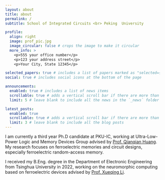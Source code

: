 ```yaml
---
layout: about
title: about
permalink: /
subtitle: School of Integrated Circuits <br> Peking  University

profile:
  align: right
  image: prof_pic.jpg
  image_circular: false # crops the image to make it circular
  more_info: >
    <p>555 your office number</p>
    <p>123 your address street</p>
    <p>Your City, State 12345</p>

selected_papers: true # includes a list of papers marked as "selected={true}"
social: true # includes social icons at the bottom of the page

announcements:
  enabled: true # includes a list of news items
  scrollable: true # adds a vertical scroll bar if there are more than 3 news items
  limit: 5 # leave blank to include all the news in the `_news` folder

latest_posts:
  enabled: true
  scrollable: true # adds a vertical scroll bar if there are more than 3 new posts items
  limit: 3 # leave blank to include all the blog posts
---
```


I am currently a third year Ph.D candidate at PKU-IC, working at Ultra-Low-Power Logic and Memory Devices Group advised by [Prof. Qianqian Huang](http://scholar.pku.edu.cn/qianqianhuang). My research focuses on ferroelectric memories and circuit designs, especially ferroelectric random-access memory.

I received my B.Eng. degree in the Department of Electronic Engineering from Tsinghua University in 2022, working on the neuromorphic computing based on ferroelectric devices advised by [Prof. Xueqing Li](https://nics.ee.tsinghua.edu.cn/people/Xueqing/).

